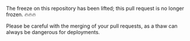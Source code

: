 The freeze on this repository has been lifted; this pull request is no longer frozen. 🔥🔥🔥

Please be careful with the merging of your pull requests, as a thaw can always be dangerous for deployments.
